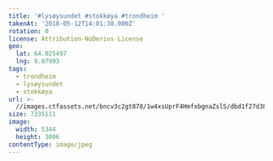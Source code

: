 ```yaml
---
title: '#lysøysundet #stokkøya #trondheim '
takenAt: '2018-05-12T14:01:38.000Z'
rotation: 0
license: Attribution-NoDerivs License
geo:
  lat: 64.025497
  lng: 9.87993
tags:
  - trondheim
  - lysøysundet
  - stokkøya
url: >-
  //images.ctfassets.net/bncv3c2gt878/1w4xsUprF4HmfxbgnaZslS/dbd1f27d38cca5da080bb19a54de1ddd/lysysundet-stokkya-trondheim_42037111802_o
size: 7335111
image:
  width: 5344
  height: 3006
contentType: image/jpeg
---
```


